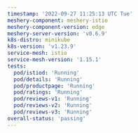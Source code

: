 ```yaml
---
timestamp: '2022-09-27 11:25:13 UTC Tue'
meshery-component: meshery-istio
meshery-component-version: edge
meshery-server-version: 'v0.6.9'
k8s-distro: minikube
k8s-version: 'v1.23.9'
service-mesh: istio
service-mesh-version: '1.15.1'
tests:
  pod/istiod: 'Running'
  pod/details: 'Running'
  pod/productpage: 'Running'
  pod/ratings: 'Running'
  pod/reviews-v1: 'Running'
  pod/reviews-v2: 'Running'
  pod/reviews-v3: 'Running'
overall-status: 'passing'
---
```

